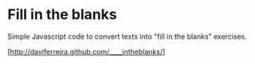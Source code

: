 Fill in the blanks
====================

Simple Javascript code to convert texts into "fill in the blanks" exercises.

[http://daviferreira.github.com/____intheblanks/]
